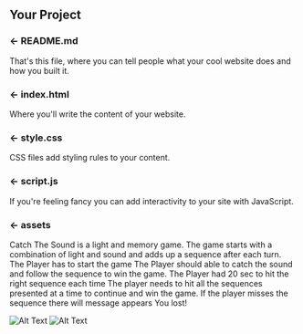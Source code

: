 
## Your Project

### ← README.md

That's this file, where you can tell people what your cool website does and how you built it.

### ← index.html

Where you'll write the content of your website.

### ← style.css

CSS files add styling rules to your content.

### ← script.js

If you're feeling fancy you can add interactivity to your site with JavaScript.

### ← assets
  
  
Catch The Sound is a light and memory game. The game starts with a combination of light and sound and adds up a sequence after each turn.
The Player has to start the game
The Player should able to catch the sound and follow the sequence to win the game.
The Player had 20 sec to hit the right sequence each time
The player needs to hit all the sequences presented at a time to continue and win the game.
If the player misses the sequence there will message appears You lost!


  
  
  

![Alt Text](https://media.giphy.com/media/J2PwWYnF8RhXDPNF21/giphy.gif)
![Alt Text](https://media.giphy.com/media/0Fu1yjTzbr49EpY5Ys/giphy.gif)



